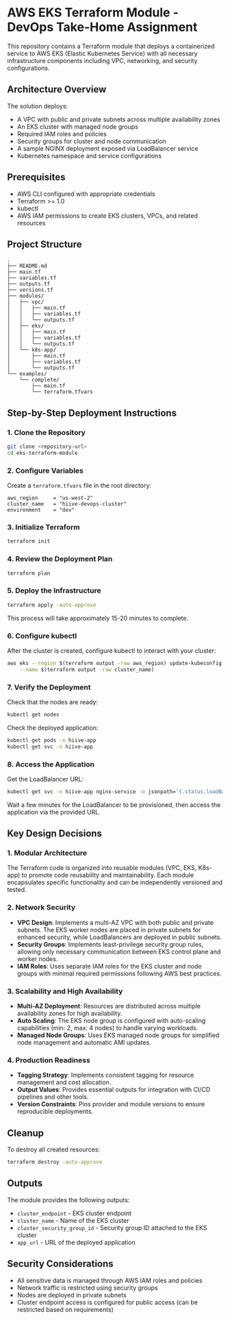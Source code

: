 # AWS EKS Terraform Module - DevOps Take-Home Assignment

This repository contains a Terraform module that deploys a containerized service to AWS EKS (Elastic Kubernetes Service) with all necessary infrastructure components including VPC, networking, and security configurations.

## Architecture Overview

The solution deploys:
- A VPC with public and private subnets across multiple availability zones
- An EKS cluster with managed node groups
- Required IAM roles and policies
- Security groups for cluster and node communication
- A sample NGINX deployment exposed via LoadBalancer service
- Kubernetes namespace and service configurations

## Prerequisites

- AWS CLI configured with appropriate credentials
- Terraform >= 1.0
- kubectl
- AWS IAM permissions to create EKS clusters, VPCs, and related resources

## Project Structure

```
.
├── README.md
├── main.tf
├── variables.tf
├── outputs.tf
├── versions.tf
├── modules/
│   ├── vpc/
│   │   ├── main.tf
│   │   ├── variables.tf
│   │   └── outputs.tf
│   ├── eks/
│   │   ├── main.tf
│   │   ├── variables.tf
│   │   └── outputs.tf
│   └── k8s-app/
│       ├── main.tf
│       ├── variables.tf
│       └── outputs.tf
└── examples/
    └── complete/
        ├── main.tf
        └── terraform.tfvars
```

## Step-by-Step Deployment Instructions

### 1. Clone the Repository

```bash
git clone <repository-url>
cd eks-terraform-module
```

### 2. Configure Variables

Create a `terraform.tfvars` file in the root directory:

```hcl
aws_region     = "us-west-2"
cluster_name   = "hiive-devops-cluster"
environment    = "dev"
```

### 3. Initialize Terraform

```bash
terraform init
```

### 4. Review the Deployment Plan

```bash
terraform plan
```

### 5. Deploy the Infrastructure

```bash
terraform apply -auto-approve
```

This process will take approximately 15-20 minutes to complete.

### 6. Configure kubectl

After the cluster is created, configure kubectl to interact with your cluster:

```bash
aws eks --region $(terraform output -raw aws_region) update-kubeconfig \
    --name $(terraform output -raw cluster_name)
```

### 7. Verify the Deployment

Check that the nodes are ready:

```bash
kubectl get nodes
```

Check the deployed application:

```bash
kubectl get pods -n hiive-app
kubectl get svc -n hiive-app
```

### 8. Access the Application

Get the LoadBalancer URL:

```bash
kubectl get svc -n hiive-app nginx-service -o jsonpath='{.status.loadBalancer.ingress[0].hostname}'
```

Wait a few minutes for the LoadBalancer to be provisioned, then access the application via the provided URL.

## Key Design Decisions

### 1. **Modular Architecture**
The Terraform code is organized into reusable modules (VPC, EKS, K8s-app) to promote code reusability and maintainability. Each module encapsulates specific functionality and can be independently versioned and tested.

### 2. **Network Security**
- **VPC Design**: Implements a multi-AZ VPC with both public and private subnets. The EKS worker nodes are placed in private subnets for enhanced security, while LoadBalancers are deployed in public subnets.
- **Security Groups**: Implements least-privilege security group rules, allowing only necessary communication between EKS control plane and worker nodes.
- **IAM Roles**: Uses separate IAM roles for the EKS cluster and node groups with minimal required permissions following AWS best practices.

### 3. **Scalability and High Availability**
- **Multi-AZ Deployment**: Resources are distributed across multiple availability zones for high availability.
- **Auto Scaling**: The EKS node group is configured with auto-scaling capabilities (min: 2, max: 4 nodes) to handle varying workloads.
- **Managed Node Groups**: Uses EKS managed node groups for simplified node management and automatic AMI updates.

### 4. **Production Readiness**
- **Tagging Strategy**: Implements consistent tagging for resource management and cost allocation.
- **Output Values**: Provides essential outputs for integration with CI/CD pipelines and other tools.
- **Version Constraints**: Pins provider and module versions to ensure reproducible deployments.

## Cleanup

To destroy all created resources:

```bash
terraform destroy -auto-approve
```

## Outputs

The module provides the following outputs:

- `cluster_endpoint` - EKS cluster endpoint
- `cluster_name` - Name of the EKS cluster
- `cluster_security_group_id` - Security group ID attached to the EKS cluster
- `app_url` - URL of the deployed application

## Security Considerations

- All sensitive data is managed through AWS IAM roles and policies
- Network traffic is restricted using security groups
- Nodes are deployed in private subnets
- Cluster endpoint access is configured for public access (can be restricted based on requirements)
